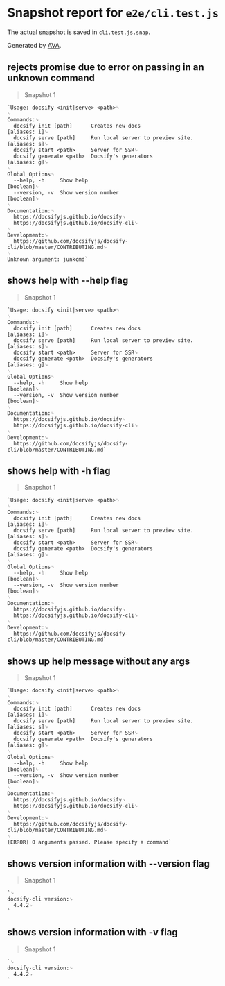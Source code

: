 # Snapshot report for `e2e/cli.test.js`

The actual snapshot is saved in `cli.test.js.snap`.

Generated by [AVA](https://avajs.dev).

## rejects promise due to error on passing in an unknown command

> Snapshot 1

    `Usage: docsify <init|serve> <path>␊
    ␊
    Commands:␊
      docsify init [path]      Creates new docs                         [aliases: i]␊
      docsify serve [path]     Run local server to preview site.        [aliases: s]␊
      docsify start <path>     Server for SSR␊
      docsify generate <path>  Docsify's generators                     [aliases: g]␊
    ␊
    Global Options␊
      --help, -h     Show help                                             [boolean]␊
      --version, -v  Show version number                                   [boolean]␊
    ␊
    Documentation:␊
      https://docsifyjs.github.io/docsify␊
      https://docsifyjs.github.io/docsify-cli␊
    ␊
    Development:␊
      https://github.com/docsifyjs/docsify-cli/blob/master/CONTRIBUTING.md␊
    ␊
    Unknown argument: junkcmd`

## shows help with --help flag

> Snapshot 1

    `Usage: docsify <init|serve> <path>␊
    ␊
    Commands:␊
      docsify init [path]      Creates new docs                         [aliases: i]␊
      docsify serve [path]     Run local server to preview site.        [aliases: s]␊
      docsify start <path>     Server for SSR␊
      docsify generate <path>  Docsify's generators                     [aliases: g]␊
    ␊
    Global Options␊
      --help, -h     Show help                                             [boolean]␊
      --version, -v  Show version number                                   [boolean]␊
    ␊
    Documentation:␊
      https://docsifyjs.github.io/docsify␊
      https://docsifyjs.github.io/docsify-cli␊
    ␊
    Development:␊
      https://github.com/docsifyjs/docsify-cli/blob/master/CONTRIBUTING.md`

## shows help with -h flag

> Snapshot 1

    `Usage: docsify <init|serve> <path>␊
    ␊
    Commands:␊
      docsify init [path]      Creates new docs                         [aliases: i]␊
      docsify serve [path]     Run local server to preview site.        [aliases: s]␊
      docsify start <path>     Server for SSR␊
      docsify generate <path>  Docsify's generators                     [aliases: g]␊
    ␊
    Global Options␊
      --help, -h     Show help                                             [boolean]␊
      --version, -v  Show version number                                   [boolean]␊
    ␊
    Documentation:␊
      https://docsifyjs.github.io/docsify␊
      https://docsifyjs.github.io/docsify-cli␊
    ␊
    Development:␊
      https://github.com/docsifyjs/docsify-cli/blob/master/CONTRIBUTING.md`

## shows up help message without any args

> Snapshot 1

    `Usage: docsify <init|serve> <path>␊
    ␊
    Commands:␊
      docsify init [path]      Creates new docs                         [aliases: i]␊
      docsify serve [path]     Run local server to preview site.        [aliases: s]␊
      docsify start <path>     Server for SSR␊
      docsify generate <path>  Docsify's generators                     [aliases: g]␊
    ␊
    Global Options␊
      --help, -h     Show help                                             [boolean]␊
      --version, -v  Show version number                                   [boolean]␊
    ␊
    Documentation:␊
      https://docsifyjs.github.io/docsify␊
      https://docsifyjs.github.io/docsify-cli␊
    ␊
    Development:␊
      https://github.com/docsifyjs/docsify-cli/blob/master/CONTRIBUTING.md␊
    ␊
    [ERROR] 0 arguments passed. Please specify a command`

## shows version information with --version flag

> Snapshot 1

    `␊
    docsify-cli version:␊
      4.4.2␊
    `

## shows version information with -v flag

> Snapshot 1

    `␊
    docsify-cli version:␊
      4.4.2␊
    `
